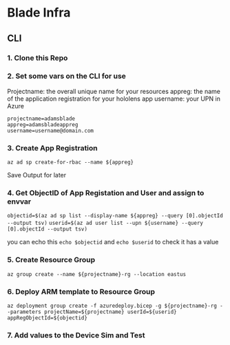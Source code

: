 # Blade Infra 


## CLI
### 1. Clone this Repo

### 2. Set some vars on the CLI for use
Projectname: the overall unique name for your resources
appreg: the name of the application registration for your hololens app
username: your UPN in Azure


```
projectname=adamsblade
appreg=adamsbladeappreg
username=username@domain.com
```

### 3. Create App Registration
`az ad sp create-for-rbac --name ${appreg}`


Save Output for later

### 4. Get ObjectID of App Registation and User and assign to envvar
`objectid=$(az ad sp list --display-name ${appreg} --query [0].objectId --output tsv)`
`userid=$(az ad user list --upn ${username} --query [0].objectId --output tsv)`

you can echo this `echo $objectid` and `echo $userid` to check it has a value


### 5. Create Resource Group
`az group create --name ${projectname}-rg --location eastus`

### 6. Deploy ARM template to Resource Group
`az deployment group create -f azuredeploy.bicep -g ${projectname}-rg --parameters projectName=${projectname} userId=${userid} appRegObjectId=${objectid}`

### 7. Add values to the Device Sim and Test
